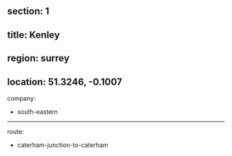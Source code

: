 section: 1
----
title: Kenley
----
region: surrey
----
location: 51.3246, -0.1007
----
company:
- south-eastern
----
route:
- caterham-junction-to-caterham
